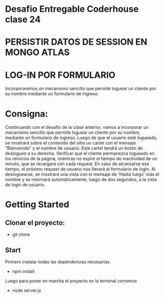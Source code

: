 # Desafio Entregable Coderhouse clase 24
# PERSISTIR DATOS DE SESSION EN MONGO ATLAS
# LOG-IN POR FORMULARIO

Incorporaremos un mecanismo sencillo que permite loguear un cliente por su nombre mediante un formulario de ingreso.

# Consigna: 

Continuando con el desafío de la clase anterior, vamos a incorporar un mecanismo sencillo que permite loguear un cliente por su nombre, mediante un formulario de ingreso.
Luego de que el usuario esté logueado, se mostrará sobre el contenido del sitio un cartel con el mensaje “Bienvenido” y el nombre de usuario. Este cartel tendrá un botón de deslogueo a su derecha.
Verificar que el cliente permanezca logueado en los reinicios de la página, mientras no expire el tiempo de inactividad de un minuto, que se recargará con cada request. En caso de alcanzarse ese tiempo, el próximo request de usuario nos llevará al formulario de login.
Al desloguearse, se mostrará una vista con el mensaje de 'Hasta luego' más el nombre y se retornará automáticamente, luego de dos segundos, a la vista de login de usuario.


# Getting Started
## Clonar el proyecto:
* git clone 

## Start 
Primero instalar todas las dependencias necesarias.
* npm install 
  
Luego para poner en marcha el proyecto en la terminal corremos
* node server.js






